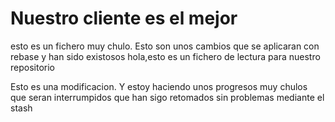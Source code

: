 
# Nuestro cliente es el mejor

esto es un fichero muy chulo. Esto son unos cambios que se aplicaran con rebase y han sido existosos
hola,esto es un fichero de lectura para nuestro repositorio





Esto es una modificacion. Y estoy haciendo unos progresos muy chulos que seran interrumpidos que han sigo retomados sin problemas mediante el stash
